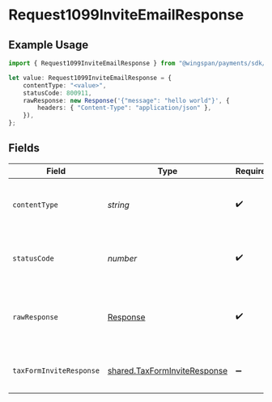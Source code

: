 # Request1099InviteEmailResponse

## Example Usage

```typescript
import { Request1099InviteEmailResponse } from "@wingspan/payments/sdk/models/operations";

let value: Request1099InviteEmailResponse = {
    contentType: "<value>",
    statusCode: 800911,
    rawResponse: new Response('{"message": "hello world"}', {
        headers: { "Content-Type": "application/json" },
    }),
};
```

## Fields

| Field                                                                               | Type                                                                                | Required                                                                            | Description                                                                         |
| ----------------------------------------------------------------------------------- | ----------------------------------------------------------------------------------- | ----------------------------------------------------------------------------------- | ----------------------------------------------------------------------------------- |
| `contentType`                                                                       | *string*                                                                            | :heavy_check_mark:                                                                  | HTTP response content type for this operation                                       |
| `statusCode`                                                                        | *number*                                                                            | :heavy_check_mark:                                                                  | HTTP response status code for this operation                                        |
| `rawResponse`                                                                       | [Response](https://developer.mozilla.org/en-US/docs/Web/API/Response)               | :heavy_check_mark:                                                                  | Raw HTTP response; suitable for custom response parsing                             |
| `taxFormInviteResponse`                                                             | [shared.TaxFormInviteResponse](../../../sdk/models/shared/taxforminviteresponse.md) | :heavy_minus_sign:                                                                  | Basic response indicating success                                                   |